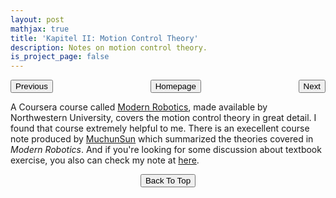 ```yaml
---
layout: post
mathjax: true
title: 'Kapitel II: Motion Control Theory'
description: Notes on motion control theory.
is_project_page: false
---
```


<p style="text-align:center;">
<button type="button" onclick="window.location.href='index.html';">Homepage</button>
<span style="float:left;"><button type="button" onclick="alert('This is the first chapter!')">Previous</button></span>
<span style="float:right;"><button type="button" onclick="window.location.href='ch3.html';">Next</button></span>
</p>

A Coursera course called [Modern Robotics](https://www.coursera.org/specializations/modernrobotics), made available by Northwestern University, covers the motion control theory in great detail. I found that course extremely helpful to me. There is an execellent course note produced by [MuchunSun](https://muchensun.github.io/ModernRoboticsCourseNotes/) which summarized the theories covered in _Modern Robotics_. And if you're looking for some discussion about textbook exercise, you also can check my note at [here](https://gloogger.github.io/Modern_Robotics_Notes/). 

<p style="text-align:center;">
<button type="button" onclick="window.location.href='#top';">Back To Top</button>
<p>
